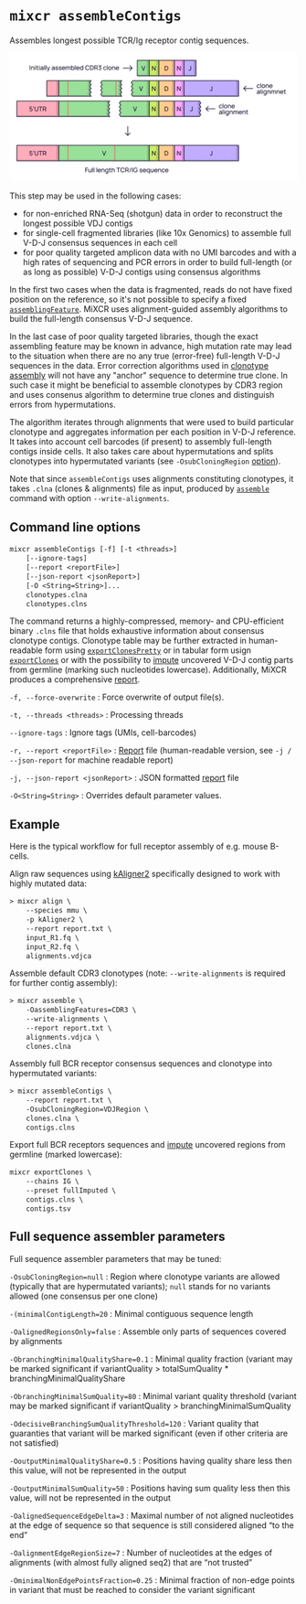 # `mixcr assembleContigs`

Assembles longest possible TCR/Ig receptor contig sequences.

![img.png](pics/assembleContigs.svg)

This step may be used in the following cases:

- for non-enriched RNA-Seq (shotgun) data in order to reconstruct the longest possible VDJ contigs
- for single-cell fragmented libraries (like 10x Genomics) to assemble full V-D-J consensus sequences in each cell
- for poor quality targeted amplicon data with no UMI barcodes and with a high rates of sequencing and PCR errors in order to build full-length (or as long as possible) V-D-J contigs using consensus algorithms

In the first two cases when the data is fragmented, reads do not have fixed position on the reference, so it's not possible to specify a fixed [`assemblingFeature`](./mixcr-assemble.md#core-assembler-parameters). MiXCR uses alignment-guided assembly algorithms to build the full-length consensus V-D-J sequence.

In the last case of poor quality targeted libraries, though the exact assembling feature may be known in advance, high mutation rate may lead to the situation when there are no any true (error-free) full-length V-D-J sequences in the data. Error correction algorithms used in [clonotype assembly](./mixcr-assemble.md) will not have any "anchor" sequence to determine true clone. In such case it might be beneficial to assemble clonotypes by CDR3 region and uses consenus algorithm to determine true clones and distinguish errors from hypermutations.

The algorithm iterates through alignments that were used to build particular clonotype and aggregates information per each position in V-D-J reference. It takes into account cell barcodes (if present) to assembly full-length contigs inside cells. It also takes care about hypermutations and splits clonotypes into hypermutated variants (see `-OsubCloningRegion` [option](#full-sequence-assembler-parameters)).

Note that since `assembleContigs` uses alignments constituting clonotypes, it takes `.clna` (clones & alignments) file as input, produced by [`assemble`](./mixcr-assemble.md) command with option `--write-alignments`.

## Command line options

```
mixcr assembleContigs [-f] [-t <threads>]
    [--ignore-tags]
    [--report <reportFile>]
    [--json-report <jsonReport>]
    [-O <String=String>]...
    clonotypes.clna
    clonotypes.clns
```

The command returns a highly-compressed, memory- and CPU-efficient binary `.clns` file that holds exhaustive information about consensus clonotype contigs. Clonotype table may be further extracted in human-readable form using [`exportClonesPretty`](./mixcr-exportPretty.md#clonotypes) or in tabular form usign [`exportClones`](./mixcr-export.md#clonotype-tables) or with the possibility to [impute](./mixcr-export.md#export-contigs-with-imputation) uncovered V-D-J contig parts from germline (marking such nucleotides lowercase). Additionally, MiXCR produces a comprehensive [report](./report-assembleContigs.md).

`-f, --force-overwrite`
: Force overwrite of output file(s).

`-t, --threads <threads>`
: Processing threads

`--ignore-tags`
: Ignore tags (UMIs, cell-barcodes)

`-r, --report <reportFile>`
: [Report](./report-assembleContigs.md) file (human-readable version, see `-j / --json-report` for machine readable report)

`-j, --json-report <jsonReport>`
: JSON formatted [report](./report-assembleContigs.md) file

`-O<String=String>`
: Overrides default parameter values.

## Example

Here is the typical workflow for full receptor assembly of e.g. mouse B-cells.

Align raw sequences using [kAligner2](./mixcr-align.md#v-j-and-c-aligners-parameters) specifically designed to work with highly mutated data:

```shell
> mixcr align \
    --species mmu \
    -p kAligner2 \
    --report report.txt \
    input_R1.fq \
    input_R2.fq \
    alignments.vdjca
```

Assemble default CDR3 clonotypes (note: `--write-alignments` is required for further contig assembly):

```shell
> mixcr assemble \
    -OassemblingFeatures=CDR3 \
    --write-alignments \
    --report report.txt \
    alignments.vdjca \
    clones.clna
```

Assembly full BCR receptor consensus sequences and clonotype into hypermutated variants:

```shell
> mixcr assembleContigs \
    --report report.txt \
    -OsubCloningRegion=VDJRegion \
    clones.clna \
    contigs.clns
```

Export full BCR receptors sequences and [impute](./mixcr-export.md#export-contigs-with-imputation) uncovered regions from germline (marked lowercase):

```shell
mixcr exportClones \
    --chains IG \
    --preset fullImputed \
    contigs.clns \
    contigs.tsv
```

## Full sequence assembler parameters

Full sequence assembler parameters that may be tuned:

`-OsubCloningRegion=null`
: Region where clonotype variants are allowed (typically that are hypermutated variants); `null` stands for no variants allowed (one consensus per one clone)

`-(minimalContigLength=20`
: Minimal contiguous sequence length

`-OalignedRegionsOnly=false`
: Assemble only parts of sequences covered by alignments

`-ObranchingMinimalQualityShare=0.1`
: Minimal quality fraction (variant may be marked significant if variantQuality > totalSumQuality * branchingMinimalQualityShare

`-ObranchingMinimalSumQuality=80`
: Minimal variant quality threshold (variant may be marked significant if variantQuality > branchingMinimalSumQuality

`-OdecisiveBranchingSumQualityThreshold=120`
: Variant quality that guaranties that variant will be marked significant (even if other criteria are not satisfied)

`-OoutputMinimalQualityShare=0.5`
: Positions having quality share less then this value, will not be represented in the output

`-OoutputMinimalSumQuality=50`
: Positions having sum quality less then this value, will not be represented in the output

`-OalignedSequenceEdgeDelta=3`
: Maximal number of not aligned nucleotides at the edge of sequence so that sequence is still considered aligned “to the end”

`-OalignmentEdgeRegionSize=7`
: Number of nucleotides at the edges of alignments (with almost fully aligned seq2) that are “not trusted”

`-OminimalNonEdgePointsFraction=0.25`
: Minimal fraction of non-edge points in variant that must be reached to consider the variant significant
